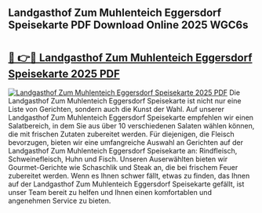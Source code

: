 ## Landgasthof Zum Muhlenteich Eggersdorf Speisekarte PDF Download Online 2025 WGC6s

# <h2><a href="http://gc68z8f.nevu.top/?p=Landgasthof+Zum+Muhlenteich+Eggersdorf+Speisekarte">🔗 👉🔴 Landgasthof Zum Muhlenteich Eggersdorf Speisekarte 2025 PDF</a></h2>

[![Landgasthof Zum Muhlenteich Eggersdorf Speisekarte 2025 PDF](https://i.imgur.com/dBaPXMq.png)](http://gc68z8f.nevu.top/?p=Landgasthof+Zum+Muhlenteich+Eggersdorf+Speisekarte)
Die Landgasthof Zum Muhlenteich Eggersdorf Speisekarte ist nicht nur eine Liste von Gerichten, sondern auch die Kunst der Wahl. Auf unserer Landgasthof Zum Muhlenteich Eggersdorf Speisekarte empfehlen wir einen Salatbereich, in dem Sie aus über 10 verschiedenen Salaten wählen können, die mit frischen Zutaten zubereitet werden. Für diejenigen, die Fleisch bevorzugen, bieten wir eine umfangreiche Auswahl an Gerichten auf der Landgasthof Zum Muhlenteich Eggersdorf Speisekarte an: Rindfleisch, Schweinefleisch, Huhn und Fisch. Unseren Auserwählten bieten wir Gourmet-Gerichte wie Schaschlik und Steak an, die bei frischem Feuer zubereitet werden. Wenn es Ihnen schwer fällt, etwas zu finden, das Ihnen auf der Landgasthof Zum Muhlenteich Eggersdorf Speisekarte gefällt, ist unser Team bereit zu helfen und Ihnen einen komfortablen und angenehmen Service zu bieten.

